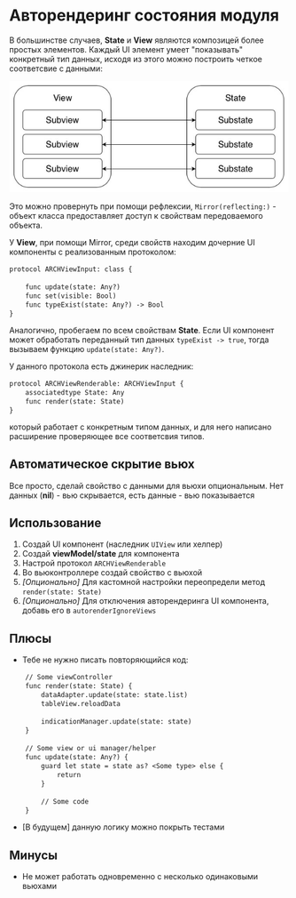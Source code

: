 # Авторендеринг состояния модуля

В большинстве случаев, **State** и **View** являются композицей более простых элементов. Каждый UI элемент умеет "показывать" конкретный тип данных, исходя из этого можно построить четкое соответсвие с данными:

![Diagram](../../Resources/View+state.jpg)

Это можно провернуть при помощи рефлексии, ``Mirror(reflecting:)`` - объект класса предоставляет доступ к свойствам передоваемого объекта.

У **View**, при помощи Мirror, среди свойств находим дочерние UI компоненты с реализованным протоколом:

````
protocol ARCHViewInput: class {
    
    func update(state: Any?)
    func set(visible: Bool)
    func typeExist(state: Any?) -> Bool
}
````

Аналогично, пробегаем по всем свойствам **State**. Если UI компонент может обработать переданный тип данных ``typeExist -> true``, тогда вызываем функцию ``update(state: Any?)``.

У данного протокола есть джинерик наследник:

````
protocol ARCHViewRenderable: ARCHViewInput {
    associatedtype State: Any
    func render(state: State)
}
````
который работает с конкретным типом данных, и для него написано расширение  проверяющее все соответсвия типов.

## Автоматическое скрытие вьюх

Все просто, сделай свойство с данными для вьюхи опциональным. Нет данных (**nil**) - вью скрывается, есть данные - вью показывается

## Использование

1. Создай UI компонент (наследник ``UIView`` или хелпер)
2. Создай **viewModel/state** для компонента
3. Настрой протокол ``ARCHViewRenderable``
4. Во вьюконтроллере создай свойство с вьюхой
5. *[Опционально]* Для кастомной настройки переопредели метод ``render(state: State)``
6. *[Опционально]* Для отключения авторендеринга UI компонента, добавь его в ``autorenderIgnoreViews``

## Плюсы

- Тебе не нужно писать повторяющийся код:

````
    // Some viewController
    func render(state: State) {
        dataAdapter.update(state: state.list)
        tableView.reloadData
        
        indicationManager.update(state: state)
    }

    // Some view or ui manager/helper
    func update(state: Any?) {
        guard let state = state as? <Some type> else {
            return
        }
        
        // Some code
    }
````
- [В будущем] данную логику можно покрыть тестами

## Минусы

- Не может работать одновременно с несколько одинаковыми вьюхами

